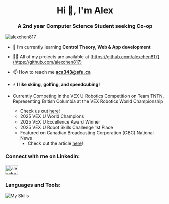 <h1 align="center">Hi 👋, I'm Alex</h1>
<h3 align="center">A 2nd year Computer Science Student seeking Co-op</h3>

<p align="left"> <img src="https://komarev.com/ghpvc/?username=alexchen817&label=Profile%20views&color=0e75b6&style=flat" alt="alexchen817" /> </p>

- 🌱 I’m currently learning **Control Theory, Web & App development**

- 👨‍💻 All of my projects are available at [https://github.com/alexchen817](https://github.com/alexchen817)

- 📫 How to reach me **aca343@sfu.ca**

- ⚡ **I like skiing, golfing, and speedcubing!**

- Currently Competing in the VEX U Robotics Competition on Team TNTN, Representing British Columbia at the VEX Robotics World Championship
  - Check us out [here](https://tntnvex.com)!
  - 2025 VEX U World Champions
  - 2025 VEX U Excellence Award Winner
  - 2025 VEX U Robot Skills Challenge 1st Place
  - Featured on Canadian Broadcasting Corporation (CBC) National News
      - Check out the article [here](https://www.cbc.ca/player/play/video/9.6778692)!

<h3 align="left">Connect with me on Linkedin:</h3>
<a href="https://linkedin.com/in/alexchen817" target="blank"><img align="center" src="https://raw.githubusercontent.com/rahuldkjain/github-profile-readme-generator/master/src/images/icons/Social/linked-in-alt.svg" alt="alexchen817" height="30" width="40" /></a>

<h3 align="left">Languages and Tools:</h3>

![My Skills](https://skillicons.dev/icons?i=c,cpp,cmake,java,js,html,css,react,nextjs,docker,neovim,vscode,git,github,obsidian,linux)
